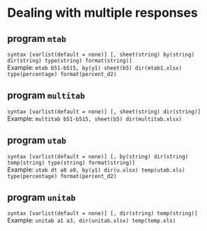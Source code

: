 # Dealing with multiple responses

## program **``mtab``**
``syntax [varlist(default = none)] [, sheet(string) by(string) dir(string) type(string) format(string)]`` <br />
Example: ``mtab b51-b515, by(y1) sheet(b5) dir(mtab1.xlsx) type(percentage) format(percent_d2)``

## program **``multitab``**
``syntax [varlist(default = none)] [, sheet(string) dir(string)]`` <br />
Example: ``multitab b51-b515, sheet(b5) dir(multitab.xlsx)``

## program **``utab``**
``syntax [varlist(default = none)] [, by(string) dir(string) temp(string) type(string) format(string)]`` <br />
Example: ``utab dt a8 a9, by(y1) dir(u.xlsx) temp(utab.xls) type(percentage) format(percent_d2)``

## program **``unitab``**
``syntax [varlist(default = none)] [, dir(string) temp(string)]`` <br />
Example: ``unitab a1 a3, dir(unitab.xlsx) temp(temp.xls)``



